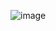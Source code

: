 ![image](https://github.com/ahmed605/UWPCustomTitlebarPoC/assets/34550324/fa15ced5-4ece-43a4-a771-ad696ca23165)
